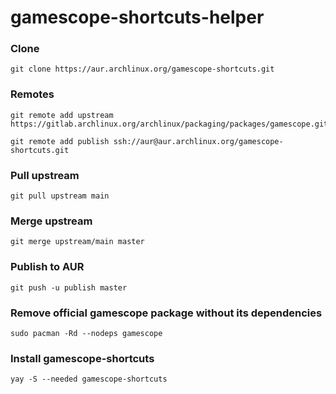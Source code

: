 # gamescope-shortcuts-helper

### Clone
```
git clone https://aur.archlinux.org/gamescope-shortcuts.git
```

### Remotes
```
git remote add upstream https://gitlab.archlinux.org/archlinux/packaging/packages/gamescope.git

git remote add publish ssh://aur@aur.archlinux.org/gamescope-shortcuts.git
```

### Pull upstream
```
git pull upstream main
```

### Merge upstream
```
git merge upstream/main master
```

### Publish to AUR
```
git push -u publish master
```

### Remove official gamescope package without its dependencies
```
sudo pacman -Rd --nodeps gamescope
```

### Install gamescope-shortcuts
```
yay -S --needed gamescope-shortcuts
```